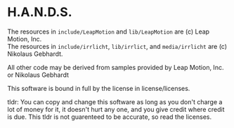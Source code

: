 # H.A.N.D.S.


The resources in `include/LeapMotion` and `lib/LeapMotion` are (c) Leap Motion, Inc.  
The resources in `include/irrlicht`, `lib/irrlict`, and `media/irrlicht` are (c) Nikolaus Gebhardt.

All other code may be derived from samples provided by Leap Motion, Inc. or Nikolaus Gebhardt


This software is bound in full by the license in license/licenses.

tldr: You can copy and change this software as long as you don't charge a lot of money for it, it doesn't hurt any one, and you give credit where credit is due. This tldr is not guarenteed to be accurate, so read the licenses.
